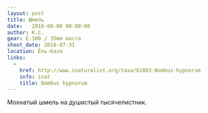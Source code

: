 ```yaml
---
layout: post
title: Шмель
date:   2016-08-06 00:00:00
author: К.С.
gear: E-300 / 35mm macro
shoot_date: 2016-07-31
location: Ёль-база
links:
  -
    href: http://www.inaturalist.org/taxa/61803-Bombus-hypnorum
    info: inat
    title: Bombus hypnorum
---
```


Мохнатый шмель на душистый тысячелистник.
